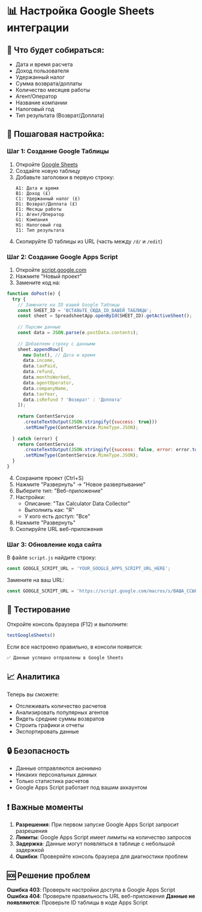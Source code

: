 # 📊 Настройка Google Sheets интеграции

## 🎯 Что будет собираться:
- Дата и время расчета
- Доход пользователя
- Удержанный налог
- Сумма возврата/доплаты
- Количество месяцев работы
- Агент/Оператор
- Название компании
- Налоговый год
- Тип результата (Возврат/Доплата)

## 🔧 Пошаговая настройка:

### Шаг 1: Создание Google Таблицы
1. Откройте [Google Sheets](https://sheets.google.com)
2. Создайте новую таблицу
3. Добавьте заголовки в первую строку:
   ```
   A1: Дата и время
   B1: Доход (£)
   C1: Удержанный налог (£)
   D1: Возврат/Доплата (£)
   E1: Месяцы работы
   F1: Агент/Оператор
   G1: Компания
   H1: Налоговый год
   I1: Тип результата
   ```
4. Скопируйте ID таблицы из URL (часть между `/d/` и `/edit`)

### Шаг 2: Создание Google Apps Script
1. Откройте [script.google.com](https://script.google.com)
2. Нажмите "Новый проект"
3. Замените код на:

```javascript
function doPost(e) {
  try {
    // Замените на ID вашей Google Таблицы
    const SHEET_ID = 'ВСТАВЬТЕ_СЮДА_ID_ВАШЕЙ_ТАБЛИЦЫ';
    const sheet = SpreadsheetApp.openById(SHEET_ID).getActiveSheet();
    
    // Парсим данные
    const data = JSON.parse(e.postData.contents);
    
    // Добавляем строку с данными
    sheet.appendRow([
      new Date(), // Дата и время
      data.income,
      data.taxPaid,
      data.refund,
      data.monthsWorked,
      data.agentOperator,
      data.companyName,
      data.taxYear,
      data.isRefund ? 'Возврат' : 'Доплата'
    ]);
    
    return ContentService
      .createTextOutput(JSON.stringify({success: true}))
      .setMimeType(ContentService.MimeType.JSON);
      
  } catch (error) {
    return ContentService
      .createTextOutput(JSON.stringify({success: false, error: error.toString()}))
      .setMimeType(ContentService.MimeType.JSON);
  }
}
```

4. Сохраните проект (Ctrl+S)
5. Нажмите "Развернуть" → "Новое развертывание"
6. Выберите тип: "Веб-приложение"
7. Настройки:
   - Описание: "Tax Calculator Data Collector"
   - Выполнить как: "Я"
   - У кого есть доступ: "Все"
8. Нажмите "Развернуть"
9. Скопируйте URL веб-приложения

### Шаг 3: Обновление кода сайта
В файле `script.js` найдите строку:
```javascript
const GOOGLE_SCRIPT_URL = 'YOUR_GOOGLE_APPS_SCRIPT_URL_HERE';
```

Замените на ваш URL:
```javascript
const GOOGLE_SCRIPT_URL = 'https://script.google.com/macros/s/ВАША_ССЫЛКА/exec';
```

## 🧪 Тестирование

Откройте консоль браузера (F12) и выполните:
```javascript
testGoogleSheets()
```

Если все настроено правильно, в консоли появится:
```
✅ Данные успешно отправлены в Google Sheets
```

## 📈 Аналитика

Теперь вы сможете:
- Отслеживать количество расчетов
- Анализировать популярных агентов
- Видеть средние суммы возвратов
- Строить графики и отчеты
- Экспортировать данные

## 🔒 Безопасность

- Данные отправляются анонимно
- Никаких персональных данных
- Только статистика расчетов
- Google Apps Script работает под вашим аккаунтом

## ❗ Важные моменты

1. **Разрешения**: При первом запуске Google Apps Script запросит разрешения
2. **Лимиты**: Google Apps Script имеет лимиты на количество запросов
3. **Задержка**: Данные могут появляться в таблице с небольшой задержкой
4. **Ошибки**: Проверяйте консоль браузера для диагностики проблем

## 🆘 Решение проблем

**Ошибка 403**: Проверьте настройки доступа в Google Apps Script
**Ошибка 404**: Проверьте правильность URL веб-приложения
**Данные не появляются**: Проверьте ID таблицы в коде Apps Script